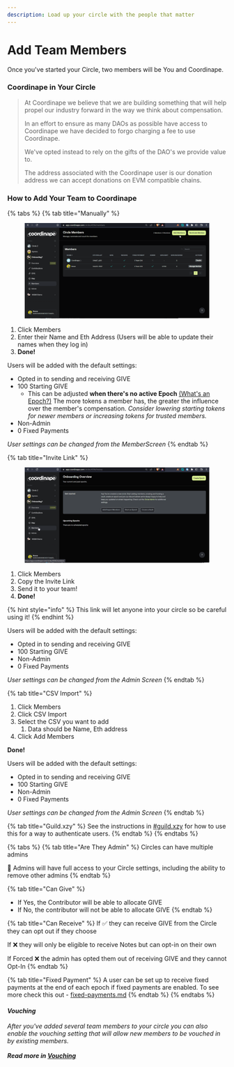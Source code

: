 ```yaml
---
description: Load up your circle with the people that matter
---
```


# Add Team Members

Once you've started your Circle, two members will be You and Coordinape.&#x20;

### Coordinape in Your Circle

> At Coordinape we believe that we are building something that will help propel our industry forward in the way we think about compensation.
>
> In an effort to ensure as many DAOs as possible have access to Coordinape we have decided to forgo charging a fee to use Coordinape.
>
> We've opted instead to rely on the gifts of the DAO's we provide value to.
>
> The address associated with the Coordinape user is our donation address we can accept donations on EVM compatible chains.

### How to Add Your Team to Coordinape

{% tabs %}
{% tab title="Manually" %}
<figure><img src="../../../.gitbook/assets/Dark Add Memers (1).gif" alt=""><figcaption></figcaption></figure>

1. Click Members
2. Enter their Name and Eth Address (Users will be able to update their names when they log in)
3. **Done!**&#x20;

Users will be added with the default settings:

* Opted in to sending and receiving GIVE
* 100 Starting GIVE
  * This can be adjusted **when there's no active Epoch** [(What's an Epoch?)](start-an-epoch.md) The more tokens a member has, the greater the influence over the member's compensation. _Consider lowering starting tokens for newer members or increasing tokens for trusted members._
* Non-Admin
* 0 Fixed Payments

_User settings can be changed from the MemberScreen_
{% endtab %}

{% tab title="Invite Link" %}
<figure><img src="../../../.gitbook/assets/Dark Add Memers Magic.gif" alt=""><figcaption></figcaption></figure>

1. Click Members
2. Copy the Invite Link&#x20;
3. Send it to your team!
4. **Done!**&#x20;

{% hint style="info" %}
This link will let anyone into your circle so be careful using it!
{% endhint %}

Users will be added with the default settings:

* Opted in to sending and receiving GIVE
* 100 Starting GIVE
* Non-Admin
* 0 Fixed Payments

_User settings can be changed from the Admin Screen_
{% endtab %}

{% tab title="CSV Import" %}
1. Click Members
2. Click CSV Import
3. Select the CSV you want to add
   1. Data should be Name, Eth address
4. Click Add Members

**Done!**&#x20;

Users will be added with the default settings:

* Opted in to sending and receiving GIVE
* 100 Starting GIVE
* Non-Admin
* 0 Fixed Payments

_User settings can be changed from the Admin Screen_
{% endtab %}

{% tab title="Guild.xzy" %}
See the instructions in [#guild.xzy](add-team-members.md#guild.xzy "mention") for how to use this for a way to authenticate users.
{% endtab %}
{% endtabs %}

{% tabs %}
{% tab title="Are They Admin" %}
Circles can have multiple admins

🚨 Admins will have full access to your Circle settings, including the ability to remove other admins
{% endtab %}

{% tab title="Can Give" %}
* If Yes, the Contributor will be able to allocate GIVE
* If No, the contributor will not be able to allocate GIVE
{% endtab %}

{% tab title="Can Receive" %}
If ✅ they can receive GIVE from the Circle they can opt out if they choose

If ❌ they will only be eligible to receive Notes but can opt-in on their own

If Forced ❌ the admin has opted them out of receiving GIVE and they cannot Opt-In
{% endtab %}

{% tab title="Fixed Payment" %}
A user can be set up to receive fixed payments at the end of each epoch if fixed payments are enabled. To see more check this out - [fixed-payments.md](../../compensation/paying-your-team/distributions-and-payments/fixed-payments.md "mention")
{% endtab %}
{% endtabs %}

#### _Vouching_

_After you've added several team members to your circle you can also enable the vouching setting that will allow new members to be vouched in by existing members._ \
__\
_Read more in_ [_Vouching_](../../admin/enable-vouching.md)__
